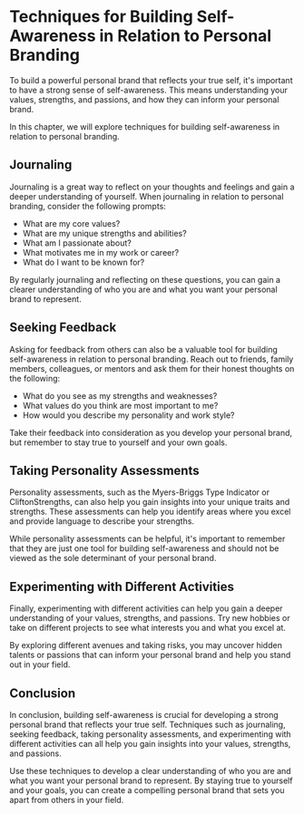 Techniques for Building Self-Awareness in Relation to Personal Branding
===========================================================================================================

To build a powerful personal brand that reflects your true self, it's important to have a strong sense of self-awareness. This means understanding your values, strengths, and passions, and how they can inform your personal brand.

In this chapter, we will explore techniques for building self-awareness in relation to personal branding.

Journaling
----------

Journaling is a great way to reflect on your thoughts and feelings and gain a deeper understanding of yourself. When journaling in relation to personal branding, consider the following prompts:

* What are my core values?
* What are my unique strengths and abilities?
* What am I passionate about?
* What motivates me in my work or career?
* What do I want to be known for?

By regularly journaling and reflecting on these questions, you can gain a clearer understanding of who you are and what you want your personal brand to represent.

Seeking Feedback
----------------

Asking for feedback from others can also be a valuable tool for building self-awareness in relation to personal branding. Reach out to friends, family members, colleagues, or mentors and ask them for their honest thoughts on the following:

* What do you see as my strengths and weaknesses?
* What values do you think are most important to me?
* How would you describe my personality and work style?

Take their feedback into consideration as you develop your personal brand, but remember to stay true to yourself and your own goals.

Taking Personality Assessments
------------------------------

Personality assessments, such as the Myers-Briggs Type Indicator or CliftonStrengths, can also help you gain insights into your unique traits and strengths. These assessments can help you identify areas where you excel and provide language to describe your strengths.

While personality assessments can be helpful, it's important to remember that they are just one tool for building self-awareness and should not be viewed as the sole determinant of your personal brand.

Experimenting with Different Activities
---------------------------------------

Finally, experimenting with different activities can help you gain a deeper understanding of your values, strengths, and passions. Try new hobbies or take on different projects to see what interests you and what you excel at.

By exploring different avenues and taking risks, you may uncover hidden talents or passions that can inform your personal brand and help you stand out in your field.

Conclusion
----------

In conclusion, building self-awareness is crucial for developing a strong personal brand that reflects your true self. Techniques such as journaling, seeking feedback, taking personality assessments, and experimenting with different activities can all help you gain insights into your values, strengths, and passions.

Use these techniques to develop a clear understanding of who you are and what you want your personal brand to represent. By staying true to yourself and your goals, you can create a compelling personal brand that sets you apart from others in your field.
